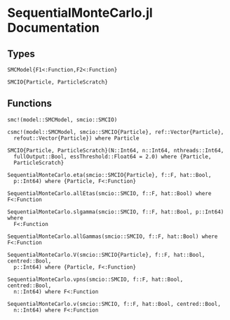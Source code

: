 # SequentialMonteCarlo.jl Documentation

## Types

```@docs
SMCModel{F1<:Function,F2<:Function}
```

```@docs
SMCIO{Particle, ParticleScratch}
```

## Functions

```@docs
smc!(model::SMCModel, smcio::SMCIO)
```

```@docs
csmc!(model::SMCModel, smcio::SMCIO{Particle}, ref::Vector{Particle},
  refout::Vector{Particle}) where Particle
```

```@docs
SMCIO{Particle, ParticleScratch}(N::Int64, n::Int64, nthreads::Int64,
  fullOutput::Bool, essThreshold::Float64 = 2.0) where {Particle,
  ParticleScratch}
```

```@docs
SequentialMonteCarlo.eta(smcio::SMCIO{Particle}, f::F, hat::Bool,
  p::Int64) where {Particle, F<:Function}
```

```@docs
SequentialMonteCarlo.allEtas(smcio::SMCIO, f::F, hat::Bool) where F<:Function
```

```@docs
SequentialMonteCarlo.slgamma(smcio::SMCIO, f::F, hat::Bool, p::Int64) where
  F<:Function
```

```@docs
SequentialMonteCarlo.allGammas(smcio::SMCIO, f::F, hat::Bool) where F<:Function
```

```@docs
SequentialMonteCarlo.V(smcio::SMCIO{Particle}, f::F, hat::Bool, centred::Bool,
  p::Int64) where {Particle, F<:Function}
```

```@docs
SequentialMonteCarlo.vpns(smcio::SMCIO, f::F, hat::Bool, centred::Bool,
  n::Int64) where F<:Function
```

```@docs
SequentialMonteCarlo.v(smcio::SMCIO, f::F, hat::Bool, centred::Bool,
  n::Int64) where F<:Function
```
